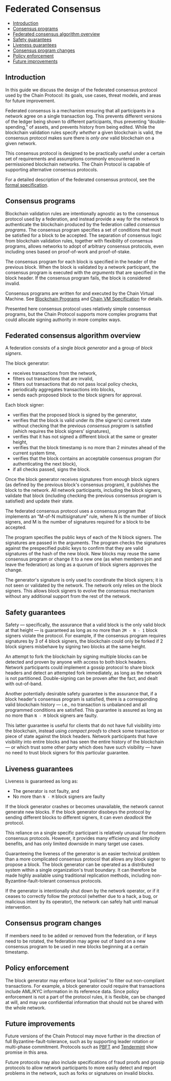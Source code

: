 # Federated Consensus

* [Introduction](#introduction)
* [Consensus programs](#consensus-programs)
* [Federated consensus algorithm overview](#federated-consensus-algorithm-overview)
* [Safety guarantees](#safety-guarantees)
* [Liveness guarantees](#liveness-guarantees)
* [Consensus program changes](#consensus-program-changes)
* [Policy enforcement](#policy-enforcement)
* [Future improvements](#future-improvements)


## Introduction

In this guide we discuss the design of the federated consensus protocol used by the Chain Protocol: its goals, use cases, threat models, and areas for future improvement.

Federated consensus is a mechanism ensuring that all participants in a network agree on a single transaction log. This prevents different versions of the ledger being shown to different participants, thus preventing “double-spending,” of assets, and prevents history from being edited. While the blockchain validation rules specify _whether_ a given blockchain is valid, the consensus protocol makes sure there is _only one_ valid blockchain on a given network. 

This consensus protocol is designed to be practically useful under a certain set of requirements and assumptions commonly encountered in permissioned blockchain networks. The Chain Protocol is capable of supporting alternative consensus protocols.

For a detailed description of the federated consensus protocol, see the [formal specification](../specifications/consensus.md).

## Consensus programs

Blockchain validation rules are intentionally agnostic as to the consensus protocol used by a federation, and instead provide a way for the network to authenticate the blockchain produced by the federation called _consensus programs_. The consensus program specifies a set of conditions that must be satisfied for a block to be accepted. The separation of consensus logic from blockchain validation rules, together with flexibility of consensus programs, allows networks to adopt of arbitrary consensus protocols, even including ones based on proof-of-work and proof-of-stake.

The consensus program for each block is specified in the header of the previous block. When the block is validated by a network participant, the consensus program is executed with the *arguments* that are specified in the block header. If the consensus program fails, the block is considered invalid.

Consensus programs are written for and executed by the Chain Virtual Machine. See [Blockchain Programs](./blockchain-programs.md#consensus-programs) and [Chain VM Specification](../specifications/vm1.md) for details.

Presented here consensus protocol uses relatively simple consensus programs, but the Chain Protocol supports more complex programs that could allocate signing authority in more complex ways.


## Federated consensus algorithm overview

A federation consists of a single _block generator_ and a group of _block signers_. 

The block generator:

* receives transactions from the network,
* filters out transactions that are invalid,
* filters out transactions that do not pass local policy checks,
* periodically aggregates transactions into blocks,
* sends each proposed block to the block signers for approval.

Each block signer:

* verifies that the proposed block is signed by the generator,
* verifies that the block is valid under its (the signer’s) current state without checking that the previous _consensus program_ is satisfied (which requires the block signers’ signatures),
* verifies that it has not signed a different block at the same or greater height,
* verifies that the block timestamp is no more than 2 minutes ahead of the current system time,
* verifies that the block contains an acceptable consensus program (for authenticating the next block),
* if all checks passed, signs the block.

Once the block generator receives signatures from enough block signers (as defined by the previous block's consensus program), it publishes the block to the network. All network participants, including the block signers, validate that block (including checking the previous consensus program is satisfied) and update their state.

The federated consensus protocol uses a consensus program that implements an “M-of-N multisignature” rule, where N is the number of block signers, and M is the number of signatures required for a block to be accepted. 

The program specifies the public keys of each of the N block signers. The signatures are passed in the arguments. The program checks the signatures against the prespecified public keys to confirm that they are valid signatures of the hash of the new block. New blocks may reuse the same consensus program or change it to a new one (as when members join and leave the federation) as long as a quorum of block signers approves the change.

The generator's signature is only used to coordinate the block signers; it is not seen or validated by the network. The network only relies on the block signers. This allows block signers to evolve the consensus mechanism without any additional support from the rest of the network.

## Safety guarantees

Safety — specifically, the assurance that a valid block is the only valid block at that height — is guaranteed as long as no more than `2M - N - 1` block signers violate the protocol. For example, if the consensus program requires signatures by 3 of 4 block signers, the blockchain could only be forked if 2 block signers misbehave by signing two blocks at the same height.

An attempt to fork the blockchain by signing multiple blocks can be detected and proven by anyone with access to both block headers. Network participants could implement a gossip protocol to share block headers and detect an attempted fork immediately, as long as the network is not partitioned. Double-signing can be proven after the fact, and dealt with out-of-band.

Another potentially desirable safety guarantee is the assurance that, if a block header's consensus program is satisfied, there is a corresponding valid blockchain history — i.e., no transaction is unbalanced and all programmed conditions are satisfied. This guarantee is assured as long as no more than `N - M` block signers are faulty.

This latter guarantee is useful for clients that do not have full visibility into the blockchain, instead using _compact proofs_ to check some transaction or piece of state against the block headers. Network participants that have visibility into entire blocks and has seen the entire history of the blockchain — or which trust some other party which does have such visibility — have no need to trust block signers for this particular guarantee. 

## Liveness guarantees

Liveness is guaranteed as long as: 

* The generator is not faulty, and
* No more than `N - M` block signers are faulty

If the block generator crashes or becomes unavailable, the network cannot generate new blocks. If the block generator disobeys the protocol by sending different blocks to different signers, it can even *deadlock* the protocol.

This reliance on a single specific participant is relatively unusual for modern consensus protocols. However, it provides many efficiency and simplicity benefits, and has only limited downside in many target use cases.

Guaranteeing the liveness of the generator is an easier technical problem than a more complicated consensus protocol that allows any block signer to propose a block. The block generator can be operated as a distributed system within a single organization's trust boundary. It can therefore be made highly available using traditional replication methods, including non-Byzantine-fault-tolerant consensus protocols.

If the generator is intentionally shut down by the network operator, or if it ceases to correctly follow the protocol (whether due to a hack, a bug, or malicious intent by its operator), the network can safely halt until manual intervention.

## Consensus program changes

If members need to be added or removed from the federation, or if keys need to be rotated, the federation may agree out of band on a new consensus program to be used in new blocks beginning at a certain timestamp.

## Policy enforcement

The block generator may enforce local “policies” to filter out non-compliant transactions. For example, a block generator could require that transactions include AML/KYC information in its reference data. Since policy enforcement is not a part of the protocol rules, it is flexible, can be changed at will, and may use confidential information that should not be shared with the whole network.

## Future improvements

Future versions of the Chain Protocol may move further in the direction of full Byzantine-fault-tolerance, such as by supporting leader rotation or multi-phase commitment. Protocols such as [PBFT](http://pmg.csail.mit.edu/papers/osdi99.pdf) and [Tendermint](https://atrium.lib.uoguelph.ca/xmlui/bitstream/handle/10214/9769/Buchman_Ethan_201606_MAsc.pdf?sequence=7) show promise in this area. 

Future protocols may also include specifications of fraud proofs and gossip protocols to allow network participants to more easily detect and report problems in the network, such as forks or signatures on invalid blocks. 



